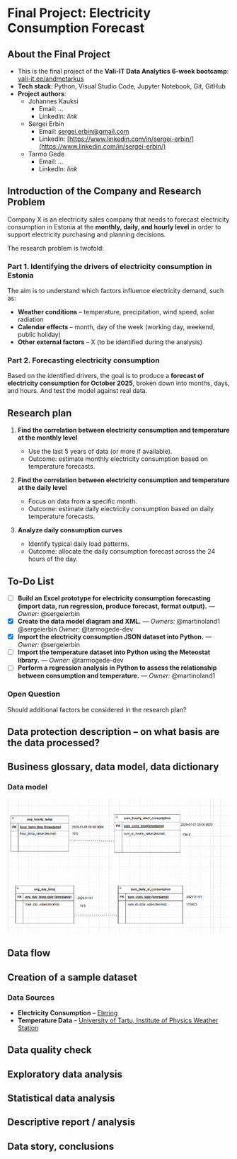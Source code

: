 # Final Project: Electricity Consumption Forecast

## About the Final Project  
- This is the final project of the **Vali-IT Data Analytics 6-week bootcamp**: [vali-it.ee/andmetarkus](https://vali-it.ee/andmetarkus)  
- **Tech stack**: Python, Visual Studio Code, Jupyter Notebook, Git, GitHub  
- **Project authors**:  
  - Johannes Kauksi  
    - Email: *...*  
    - LinkedIn: *link* 
  - Sergei Erbin  
    - Email: sergei.erbin@gmail.com  
    - LinkedIn: [https://www.linkedin.com/in/sergei-erbin/](https://www.linkedin.com/in/sergei-erbin/)   
  - Tarmo Gede  
    - Email: *...*  
    - LinkedIn: *link*  

## Introduction of the Company and Research Problem  

Company X is an electricity sales company that needs to forecast electricity consumption in Estonia at the **monthly, daily, and hourly level** in order to support electricity purchasing and planning decisions.  

The research problem is twofold:  

### Part 1. Identifying the drivers of electricity consumption in Estonia

The aim is to understand which factors influence electricity demand, such as:  
- **Weather conditions** – temperature, precipitation, wind speed, solar radiation  
- **Calendar effects** – month, day of the week (working day, weekend, public holiday)  
- **Other external factors** – X (to be identified during the analysis)  

### Part 2. Forecasting electricity consumption  
Based on the identified drivers, the goal is to produce a **forecast of electricity consumption for October 2025**, broken down into months, days, and hours. And test the model against real data.

## Research plan

1. **Find the correlation between electricity consumption and temperature at the monthly level**  
   - Use the last 5 years of data (or more if available).  
   - Outcome: estimate monthly electricity consumption based on temperature forecasts.  

2. **Find the correlation between electricity consumption and temperature at the daily level**  
   - Focus on data from a specific month.  
   - Outcome: estimate daily electricity consumption based on daily temperature forecasts.  

3. **Analyze daily consumption curves**  
   - Identify typical daily load patterns.  
   - Outcome: allocate the daily consumption forecast across the 24 hours of the day.  

## To-Do List

- [ ] **Build an Excel prototype for electricity consumption forecasting (import data, run regression, produce forecast, format output).** — *Owner:* @sergeierbin
- [x] **Create the data model diagram and XML.** — *Owners:* @martinoland1 @sergeierbin *Owner:* @tarmogede-dev
- [x] **Import the electricity consumption JSON dataset into Python.** — *Owner:* @sergeierbin
- [ ] **Import the temperature dataset into Python using the Meteostat library.** — *Owner:* @tarmogede-dev
- [ ] **Perform a regression analysis in Python to assess the relationship between consumption and temperature.** — *Owner:* @martinoland1

### Open Question  
Should additional factors be considered in the research plan?  

## Data protection description – on what basis are the data processed?

## Business glossary, data model, data dictionary

### Data model

[![Data model](docs/data_model.png)](https://raw.githubusercontent.com/martinoland1/Electricity-Consumption-Forecast/main/docs/data_model.png)

## Data flow

## Creation of a sample dataset

### Data Sources  
- **Electricity Consumption** – [Elering](https://dashboard.elering.ee/et/system/with-plan/production-consumption?interval=minute&period=search&start=2024-08-31T21:00:00.000Z&end=2025-08-31T20:59:59.000Z&show=table)  
- **Temperature Data** – [University of Tartu, Institute of Physics Weather Station](https://meteo.physic.ut.ee/)  
 
## Data quality check

## Exploratory data analysis

## Statistical data analysis

## Descriptive report / analysis

## Data story, conclusions
